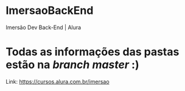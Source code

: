 # ImersaoBackEnd
Imersão Dev Back-End | Alura

# Todas as informações das pastas estão na *branch master* :)

Link: https://cursos.alura.com.br/imersao
